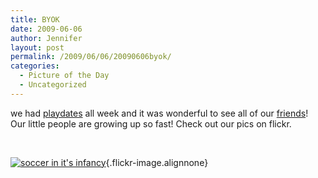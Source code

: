 ```yaml
---
title: BYOK
date: 2009-06-06
author: Jennifer
layout: post
permalink: /2009/06/06/20090606byok/
categories:
  - Picture of the Day
  - Uncategorized
---
```

we had [playdates](http://www.flickr.com/photos/jenniferandJennifers_photos/sets/72157619328103550/ "playdates") all week and it was wonderful to see all of our [friends](http://www.flickr.com/photos/jenniferandJennifers_photos/sets/72157619328122342/ "friends")! Our little people are growing up so fast! Check out our pics on flickr.

 

[![soccer in it's infancy](http://farm4.static.flickr.com/3660/3599960731_b8d07ab35f.jpg)](http://www.flickr.com/photos/jenniferandJennifers_photos/3599960731/ "soccer in it's infancy"){.flickr-image.alignnone}
